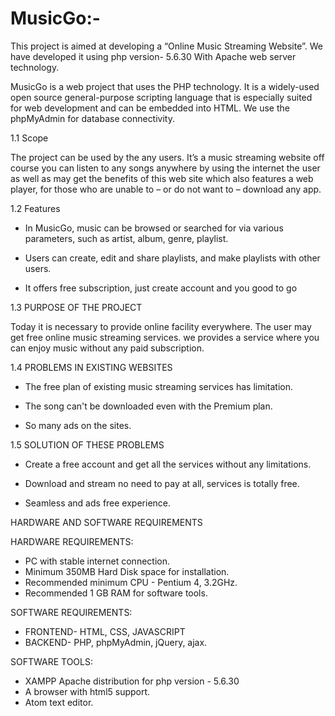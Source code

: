 # MusicGo:-

This project is aimed at developing a “Online Music Streaming Website”. We have developed it using php version- 5.6.30 With Apache web server technology.

MusicGo is a web project that uses the PHP technology. It is a widely-used open source general-purpose scripting language that is especially suited for web development and can be embedded into HTML. We use the phpMyAdmin for database connectivity.


1.1	Scope 

The project can be used by the any users. It’s a music streaming website off course you can listen to any songs anywhere by using the internet the user as well as may get the benefits of this web site which also features a web player, for those who are unable to – or do not want to – download any app.


1.2	Features

* In MusicGo, music can be browsed or searched for via various parameters, such as artist, album, genre, playlist.

* Users can create, edit and share playlists, and make playlists with other users.

* It offers free subscription, just create account and you good to go



1.3	PURPOSE OF THE PROJECT
 
Today it is necessary to provide online facility everywhere. The user may get free online music streaming services. we provides a service where you can enjoy music without any paid subscription.


1.4	 PROBLEMS IN EXISTING WEBSITES

* The free plan of existing music streaming services has limitation.

* The song can't be downloaded even with the Premium plan.

* So many ads on the sites.


1.5	 SOLUTION OF THESE PROBLEMS 

*  Create a free account and get all the services without any limitations.

*  Download and stream no need to pay at all, services is totally free.

*  Seamless and ads free experience.



HARDWARE AND SOFTWARE REQUIREMENTS


HARDWARE REQUIREMENTS:

*	PC with stable internet connection.
*	Minimum 350MB Hard Disk space for installation.
*	Recommended minimum CPU - Pentium 4, 3.2GHz.
*	Recommended 1 GB RAM for software tools.

SOFTWARE REQUIREMENTS:


*	FRONTEND- HTML, CSS, JAVASCRIPT
*	BACKEND- PHP, phpMyAdmin, jQuery, ajax.


SOFTWARE TOOLS:

*	XAMPP Apache distribution for php version - 5.6.30
*	A browser with html5 support.
*	Atom text editor.
